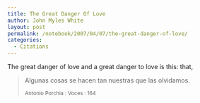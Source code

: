 ```yaml
---
title: The Great Danger Of Love
author: John Myles White
layout: post
permalink: /notebook/2007/04/07/the-great-danger-of-love/
categories:
  - Citations
---
```


The great danger of love and a great danger to love is this: that,

<blockquote>
<p>Algunas cosas se hacen tan nuestras que las olvidamos.</p>

<small>Antonio Porchia : Voces : 164</small>
</blockquote>


